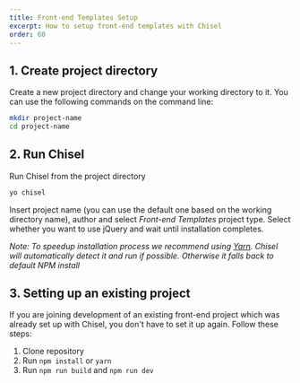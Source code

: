 ```yaml
---
title: Front-end Templates Setup
excerpt: How to setup front-end templates with Chisel
order: 60
---
```


## 1. Create project directory
Create a new project directory and change your working directory to it. You can use the following commands on the command line:

```bash
mkdir project-name
cd project-name
```

## 2. Run Chisel
Run Chisel from the project directory

```bash
yo chisel
```

Insert project name (you can use the default one based on the working directory name), author and select *Front-end Templates* project type. Select whether you want to use jQuery and wait until installation completes.

*Note: To speedup installation process we recommend using [Yarn](https://yarnpkg.com/en/). Chisel will automatically detect it and run if possible. Otherwise it falls back to default NPM install*

## 3. Setting up an existing project
If you are joining development of an existing front-end project which was already set up with Chisel, you don't have to set it up again. Follow these steps:

1. Clone repository
2. Run `npm install` or `yarn`
3. Run `npm run build` and `npm run dev`
